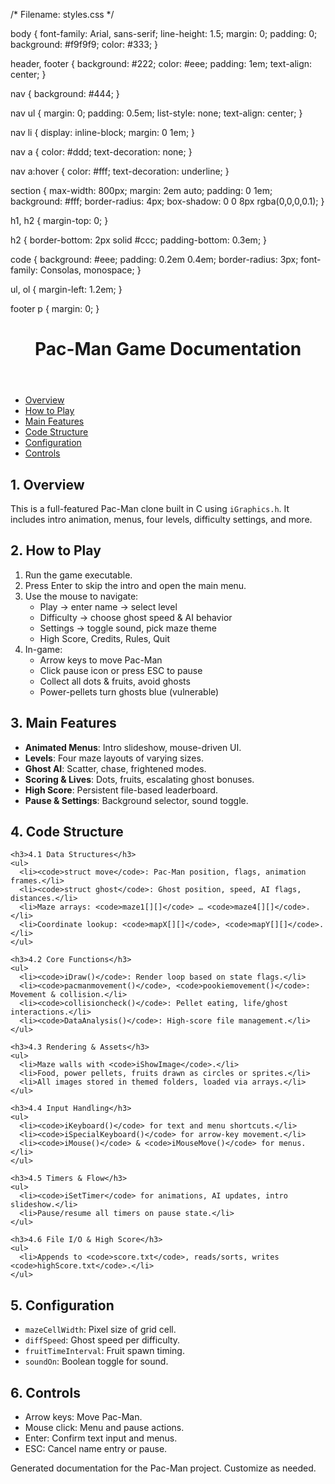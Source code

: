 /* Filename: styles.css */

body {
  font-family: Arial, sans-serif;
  line-height: 1.5;
  margin: 0;
  padding: 0;
  background: #f9f9f9;
  color: #333;
}

header, footer {
  background: #222;
  color: #eee;
  padding: 1em;
  text-align: center;
}

nav {
  background: #444;
}

nav ul {
  margin: 0;
  padding: 0.5em;
  list-style: none;
  text-align: center;
}

nav li {
  display: inline-block;
  margin: 0 1em;
}

nav a {
  color: #ddd;
  text-decoration: none;
}

nav a:hover {
  color: #fff;
  text-decoration: underline;
}

section {
  max-width: 800px;
  margin: 2em auto;
  padding: 0 1em;
  background: #fff;
  border-radius: 4px;
  box-shadow: 0 0 8px rgba(0,0,0,0.1);
}

h1, h2 {
  margin-top: 0;
}

h2 {
  border-bottom: 2px solid #ccc;
  padding-bottom: 0.3em;
}

code {
  background: #eee;
  padding: 0.2em 0.4em;
  border-radius: 3px;
  font-family: Consolas, monospace;
}

ul, ol {
  margin-left: 1.2em;
}

footer p {
  margin: 0;
}
<!-- Filename: index.html -->
<!DOCTYPE html>
<html lang="en">
<head>
  <meta charset="UTF-8">
  <title>Pac-Man Game Documentation</title>
  <link rel="stylesheet" href="styles.css">
</head>
<body>
  <header>
    <h1>Pac-Man Game Documentation</h1>
  </header>
  <nav>
    <ul>
      <li><a href="#overview">Overview</a></li>
      <li><a href="#how-to-play">How to Play</a></li>
      <li><a href="#features">Main Features</a></li>
      <li><a href="#code-structure">Code Structure</a></li>
      <li><a href="#configuration">Configuration</a></li>
      <li><a href="#controls">Controls</a></li>
    </ul>
  </nav>

  <section id="overview">
    <h2>1. Overview</h2>
    <p>This is a full-featured Pac-Man clone built in C using <code>iGraphics.h</code>. It includes intro animation, menus, four levels, difficulty settings, and more.</p>
  </section>

  <section id="how-to-play">
    <h2>2. How to Play</h2>
    <ol>
      <li>Run the game executable.</li>
      <li>Press Enter to skip the intro and open the main menu.</li>
      <li>Use the mouse to navigate:
        <ul>
          <li>Play &rarr; enter name &rarr; select level</li>
          <li>Difficulty &rarr; choose ghost speed & AI behavior</li>
          <li>Settings &rarr; toggle sound, pick maze theme</li>
          <li>High Score, Credits, Rules, Quit</li>
        </ul>
      </li>
      <li>In-game:
        <ul>
          <li>Arrow keys to move Pac-Man</li>
          <li>Click pause icon or press ESC to pause</li>
          <li>Collect all dots & fruits, avoid ghosts</li>
          <li>Power-pellets turn ghosts blue (vulnerable)</li>
        </ul>
      </li>
    </ol>
  </section>

  <section id="features">
    <h2>3. Main Features</h2>
    <ul>
      <li><strong>Animated Menus</strong>: Intro slideshow, mouse-driven UI.</li>
      <li><strong>Levels</strong>: Four maze layouts of varying sizes.</li>
      <li><strong>Ghost AI</strong>: Scatter, chase, frightened modes.</li>
      <li><strong>Scoring & Lives</strong>: Dots, fruits, escalating ghost bonuses.</li>
      <li><strong>High Score</strong>: Persistent file-based leaderboard.</li>
      <li><strong>Pause & Settings</strong>: Background selector, sound toggle.</li>
    </ul>
  </section>

  <section id="code-structure">
    <h2>4. Code Structure</h2>

    <h3>4.1 Data Structures</h3>
    <ul>
      <li><code>struct move</code>: Pac-Man position, flags, animation frames.</li>
      <li><code>struct ghost</code>: Ghost position, speed, AI flags, distances.</li>
      <li>Maze arrays: <code>maze1[][]</code> … <code>maze4[][]</code>.</li>
      <li>Coordinate lookup: <code>mapX[][]</code>, <code>mapY[][]</code>.</li>
    </ul>

    <h3>4.2 Core Functions</h3>
    <ul>
      <li><code>iDraw()</code>: Render loop based on state flags.</li>
      <li><code>pacmanmovement()</code>, <code>pookiemovement()</code>: Movement & collision.</li>
      <li><code>collisioncheck()</code>: Pellet eating, life/ghost interactions.</li>
      <li><code>DataAnalysis()</code>: High-score file management.</li>
    </ul>

    <h3>4.3 Rendering & Assets</h3>
    <ul>
      <li>Maze walls with <code>iShowImage</code>.</li>
      <li>Food, power pellets, fruits drawn as circles or sprites.</li>
      <li>All images stored in themed folders, loaded via arrays.</li>
    </ul>

    <h3>4.4 Input Handling</h3>
    <ul>
      <li><code>iKeyboard()</code> for text and menu shortcuts.</li>
      <li><code>iSpecialKeyboard()</code> for arrow-key movement.</li>
      <li><code>iMouse()</code> & <code>iMouseMove()</code> for menus.</li>
    </ul>

    <h3>4.5 Timers & Flow</h3>
    <ul>
      <li><code>iSetTimer</code> for animations, AI updates, intro slideshow.</li>
      <li>Pause/resume all timers on pause state.</li>
    </ul>

    <h3>4.6 File I/O & High Score</h3>
    <ul>
      <li>Appends to <code>score.txt</code>, reads/sorts, writes <code>highScore.txt</code>.</li>
    </ul>
  </section>

  <section id="configuration">
    <h2>5. Configuration</h2>
    <ul>
      <li><code>mazeCellWidth</code>: Pixel size of grid cell.</li>
      <li><code>diffSpeed</code>: Ghost speed per difficulty.</li>
      <li><code>fruitTimeInterval</code>: Fruit spawn timing.</li>
      <li><code>soundOn</code>: Boolean toggle for sound.</li>
    </ul>
  </section>

  <section id="controls">
    <h2>6. Controls</h2>
    <ul>
      <li>Arrow keys: Move Pac-Man.</li>
      <li>Mouse click: Menu and pause actions.</li>
      <li>Enter: Confirm text input and menus.</li>
      <li>ESC: Cancel name entry or pause.</li>
    </ul>
  </section>

  <footer>
    <p>Generated documentation for the Pac-Man project. Customize as needed.</p>
  </footer>
</body>
</html>

